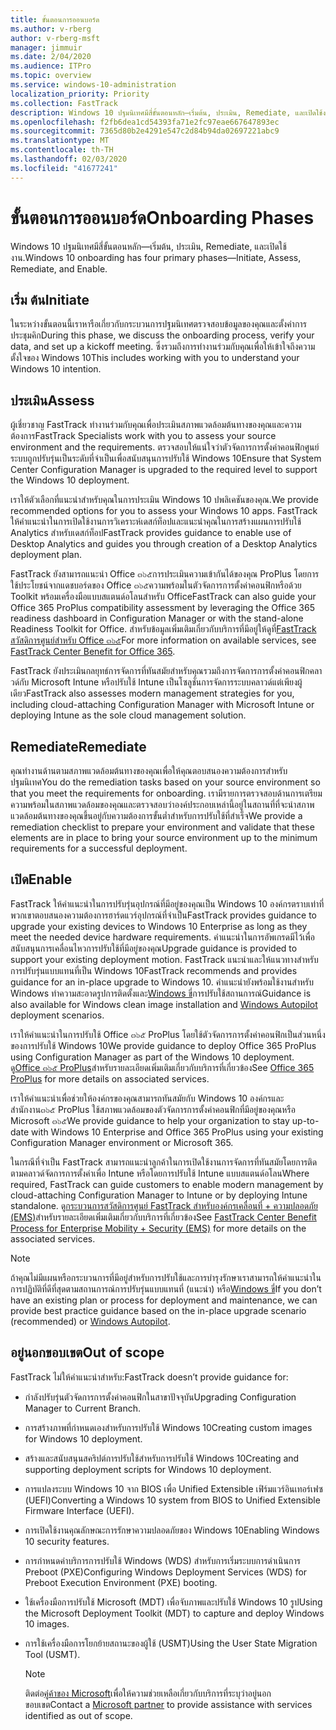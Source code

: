 ```yaml
---
title: ขั้นตอนการออนบอร์ด
ms.author: v-rberg
author: v-rberg-msft
manager: jimmuir
ms.date: 2/04/2020
ms.audience: ITPro
ms.topic: overview
ms.service: windows-10-administration
localization_priority: Priority
ms.collection: FastTrack
description: Windows 10 ปฐมนิเทศมีสี่ขั้นตอนหลัก—เริ่มต้น, ประเมิน, Remediate, และเปิดใช้งาน.
ms.openlocfilehash: f2fb6dea1cd54393fa71e2fc97eae667647893ec
ms.sourcegitcommit: 7365d80b2e4291e547c2d84b94da02697221abc9
ms.translationtype: MT
ms.contentlocale: th-TH
ms.lasthandoff: 02/03/2020
ms.locfileid: "41677241"
---
```

# <a name="onboarding-phases"></a><span data-ttu-id="23612-103">ขั้นตอนการออนบอร์ด</span><span class="sxs-lookup"><span data-stu-id="23612-103">Onboarding Phases</span></span>

<span data-ttu-id="23612-104">Windows 10 ปฐมนิเทศมีสี่ขั้นตอนหลัก—เริ่มต้น, ประเมิน, Remediate, และเปิดใช้งาน.</span><span class="sxs-lookup"><span data-stu-id="23612-104">Windows 10 onboarding has four primary phases—Initiate, Assess, Remediate, and Enable.</span></span>

## <a name="initiate"></a><span data-ttu-id="23612-105">เริ่ม ต้น</span><span class="sxs-lookup"><span data-stu-id="23612-105">Initiate</span></span>

<span data-ttu-id="23612-106">ในระหว่างขั้นตอนนี้เราหารือเกี่ยวกับกระบวนการปฐมนิเทศตรวจสอบข้อมูลของคุณและตั้งค่าการประชุมคิก</span><span class="sxs-lookup"><span data-stu-id="23612-106">During this phase, we discuss the onboarding process, verify your data, and set up a kickoff meeting.</span></span> <span data-ttu-id="23612-107">ซึ่งรวมถึงการทำงานร่วมกับคุณเพื่อให้เข้าใจถึงความตั้งใจของ Windows 10</span><span class="sxs-lookup"><span data-stu-id="23612-107">This includes working with you to understand your Windows 10 intention.</span></span>

## <a name="assess"></a><span data-ttu-id="23612-108">ประเมิน</span><span class="sxs-lookup"><span data-stu-id="23612-108">Assess</span></span>

<span data-ttu-id="23612-109">ผู้เชี่ยวชาญ FastTrack ทำงานร่วมกับคุณเพื่อประเมินสภาพแวดล้อมต้นทางของคุณและความต้องการ</span><span class="sxs-lookup"><span data-stu-id="23612-109">FastTrack Specialists work with you to assess your source environment and the requirements.</span></span> <span data-ttu-id="23612-110">ตรวจสอบให้แน่ใจว่าตัวจัดการการตั้งค่าคอนฟิกศูนย์ระบบถูกปรับรุ่นเป็นระดับที่จำเป็นเพื่อสนับสนุนการปรับใช้ Windows 10</span><span class="sxs-lookup"><span data-stu-id="23612-110">Ensure that System Center Configuration Manager is upgraded to the required level to support the Windows 10 deployment.</span></span> 

<span data-ttu-id="23612-111">เราให้ตัวเลือกที่แนะนำสำหรับคุณในการประเมิน Windows 10 ปพลิเคชันของคุณ.</span><span class="sxs-lookup"><span data-stu-id="23612-111">We provide recommended options for you to assess your Windows 10 apps.</span></span> <span data-ttu-id="23612-112">FastTrack ให้คำแนะนำในการเปิดใช้งานการวิเคราะห์เดสก์ท็อปและแนะนำคุณในการสร้างแผนการปรับใช้ Analytics สำหรับเดสก์ท็อป</span><span class="sxs-lookup"><span data-stu-id="23612-112">FastTrack provides guidance to enable use of Desktop Analytics and guides you through creation of a Desktop Analytics deployment plan.</span></span>

<span data-ttu-id="23612-113">FastTrack ยังสามารถแนะนำ Office ๓๖๕การประเมินความเข้ากันได้ของคุณ ProPlus โดยการใช้ประโยชน์จากแดชบอร์ดของ Office ๓๖๕ความพร้อมในตัวจัดการการตั้งค่าคอนฟิกหรือด้วย Toolkit พร้อมเครื่องมือแบบสแตนด์อโลนสำหรับ Office</span><span class="sxs-lookup"><span data-stu-id="23612-113">FastTrack can also guide your Office 365 ProPlus compatibility assessment by leveraging the Office 365 readiness dashboard in Configuration Manager or with the stand-alone Readiness Toolkit for Office.</span></span> <span data-ttu-id="23612-114">สำหรับข้อมูลเพิ่มเติมเกี่ยวกับบริการที่มีอยู่ให้ดูที่[FastTrack สวัสดิการศูนย์สำหรับ Office ๓๖๕](O365-fasttrack-benefit-for-office-365.md)</span><span class="sxs-lookup"><span data-stu-id="23612-114">For more information on available services, see [FastTrack Center Benefit for Office 365](O365-fasttrack-benefit-for-office-365.md).</span></span> 

<span data-ttu-id="23612-115">FastTrack ยังประเมินกลยุทธ์การจัดการที่ทันสมัยสำหรับคุณรวมถึงการจัดการการตั้งค่าคอนฟิกคลาวด์กับ Microsoft Intune หรือปรับใช้ Intune เป็นโซลูชั่นการจัดการระบบคลาวด์แต่เพียงผู้เดียว</span><span class="sxs-lookup"><span data-stu-id="23612-115">FastTrack also assesses modern management strategies for you, including cloud-attaching Configuration Manager with Microsoft Intune or deploying Intune as the sole cloud management solution.</span></span>

## <a name="remediate"></a><span data-ttu-id="23612-116">Remediate</span><span class="sxs-lookup"><span data-stu-id="23612-116">Remediate</span></span>

<span data-ttu-id="23612-117">คุณทำงานด้านตามสภาพแวดล้อมต้นทางของคุณเพื่อให้คุณตอบสนองความต้องการสำหรับปฐมนิเทศ</span><span class="sxs-lookup"><span data-stu-id="23612-117">You do the remediation tasks based on your source environment so that you meet the requirements for onboarding.</span></span> <span data-ttu-id="23612-118">เรามีรายการตรวจสอบด้านการเตรียมความพร้อมในสภาพแวดล้อมของคุณและตรวจสอบว่าองค์ประกอบเหล่านี้อยู่ในสถานที่ที่จะนำสภาพแวดล้อมต้นทางของคุณขึ้นอยู่กับความต้องการขั้นต่ำสำหรับการปรับใช้ที่สำเร็จ</span><span class="sxs-lookup"><span data-stu-id="23612-118">We provide a remediation checklist to prepare your environment and validate that these elements are in place to bring your source environment up to the minimum requirements for a successful deployment.</span></span> 

## <a name="enable"></a><span data-ttu-id="23612-119">เปิด</span><span class="sxs-lookup"><span data-stu-id="23612-119">Enable</span></span>

<span data-ttu-id="23612-120">FastTrack ให้คำแนะนำในการปรับรุ่นอุปกรณ์ที่มีอยู่ของคุณเป็น Windows 10 องค์กรตราบเท่าที่พวกเขาตอบสนองความต้องการฮาร์ดแวร์อุปกรณ์ที่จำเป็น</span><span class="sxs-lookup"><span data-stu-id="23612-120">FastTrack provides guidance to upgrade your existing devices to Windows 10 Enterprise as long as they meet the needed device hardware requirements.</span></span> <span data-ttu-id="23612-121">คำแนะนำในการอัพเกรดมีไว้เพื่อสนับสนุนการเคลื่อนไหวการปรับใช้ที่มีอยู่ของคุณ</span><span class="sxs-lookup"><span data-stu-id="23612-121">Upgrade guidance is provided to support your existing deployment motion.</span></span> <span data-ttu-id="23612-122">FastTrack แนะนำและให้แนวทางสำหรับการปรับรุ่นแบบแทนที่เป็น Windows 10</span><span class="sxs-lookup"><span data-stu-id="23612-122">FastTrack recommends and provides guidance for an in-place upgrade to Windows 10.</span></span> <span data-ttu-id="23612-123">คำแนะนำยังพร้อมใช้งานสำหรับ Windows ทำความสะอาดรูปการติดตั้งและ[Windows ขี่](EMS-onboarding-phases.md#windows-autopilot)การปรับใช้สถานการณ์</span><span class="sxs-lookup"><span data-stu-id="23612-123">Guidance is also available for Windows clean image installation and [Windows Autopilot](EMS-onboarding-phases.md#windows-autopilot) deployment scenarios.</span></span> 

<span data-ttu-id="23612-124">เราให้คำแนะนำในการปรับใช้ Office ๓๖๕ ProPlus โดยใช้ตัวจัดการการตั้งค่าคอนฟิกเป็นส่วนหนึ่งของการปรับใช้ Windows 10</span><span class="sxs-lookup"><span data-stu-id="23612-124">We provide guidance to deploy Office 365 ProPlus using Configuration Manager as part of the Windows 10 deployment.</span></span> <span data-ttu-id="23612-125">ดู[Office ๓๖๕ ProPlus](O365-onboarding-and-migration.md#office-365-proplus)สำหรับรายละเอียดเพิ่มเติมเกี่ยวกับบริการที่เกี่ยวข้อง</span><span class="sxs-lookup"><span data-stu-id="23612-125">See [Office 365 ProPlus](O365-onboarding-and-migration.md#office-365-proplus) for more details on associated services.</span></span>

<span data-ttu-id="23612-126">เราให้คำแนะนำเพื่อช่วยให้องค์กรของคุณสามารถทันสมัยกับ Windows 10 องค์กรและสำนักงาน๓๖๕ ProPlus ใช้สภาพแวดล้อมของตัวจัดการการตั้งค่าคอนฟิกที่มีอยู่ของคุณหรือ Microsoft ๓๖๕</span><span class="sxs-lookup"><span data-stu-id="23612-126">We provide guidance to help your organization to stay up-to-date with Windows 10 Enterprise and Office 365 ProPlus using your existing Configuration Manager environment or Microsoft 365.</span></span>

<span data-ttu-id="23612-127">ในกรณีที่จำเป็น FastTrack สามารถแนะนำลูกค้าในการเปิดใช้งานการจัดการที่ทันสมัยโดยการติดตามคลาวด์จัดการการตั้งค่าเพื่อ Intune หรือโดยการปรับใช้ Intune แบบสแตนด์อโลน</span><span class="sxs-lookup"><span data-stu-id="23612-127">Where required, FastTrack can guide customers to enable modern management by cloud-attaching Configuration Manager to Intune or by deploying Intune standalone.</span></span> <span data-ttu-id="23612-128">ดู[กระบวนการสวัสดิการศูนย์ FastTrack สำหรับองค์กรเคลื่อนที่ + ความปลอดภัย (EMS)](EMS-fasttrack-process.md)สำหรับรายละเอียดเพิ่มเติมเกี่ยวกับบริการที่เกี่ยวข้อง</span><span class="sxs-lookup"><span data-stu-id="23612-128">See [FastTrack Center Benefit Process for Enterprise Mobility + Security (EMS)](EMS-fasttrack-process.md) for more details on the associated services.</span></span>

> [!NOTE]
> <span data-ttu-id="23612-129">ถ้าคุณไม่มีแผนหรือกระบวนการที่มีอยู่สำหรับการปรับใช้และการบำรุงรักษาเราสามารถให้คำแนะนำในการปฏิบัติที่ดีที่สุดตามสถานการณ์การปรับรุ่นแบบแทนที่ (แนะนำ) หรือ[Windows ขี่](EMS-onboarding-phases.md#windows-autopilot)</span><span class="sxs-lookup"><span data-stu-id="23612-129">If you don’t have an existing plan or process for deployment and maintenance, we can provide best practice guidance based on the in-place upgrade scenario (recommended) or [Windows Autopilot](EMS-onboarding-phases.md#windows-autopilot).</span></span>

## <a name="out-of-scope"></a><span data-ttu-id="23612-130">อยู่นอกขอบเขต</span><span class="sxs-lookup"><span data-stu-id="23612-130">Out of scope</span></span>

<span data-ttu-id="23612-131">FastTrack ไม่ให้คำแนะนำสำหรับ:</span><span class="sxs-lookup"><span data-stu-id="23612-131">FastTrack doesn’t provide guidance for:</span></span>

- <span data-ttu-id="23612-132">กำลังปรับรุ่นตัวจัดการการตั้งค่าคอนฟิกในสาขาปัจจุบัน</span><span class="sxs-lookup"><span data-stu-id="23612-132">Upgrading Configuration Manager to Current Branch.</span></span>
- <span data-ttu-id="23612-133">การสร้างภาพที่กำหนดเองสำหรับการปรับใช้ Windows 10</span><span class="sxs-lookup"><span data-stu-id="23612-133">Creating custom images for Windows 10 deployment.</span></span>
- <span data-ttu-id="23612-134">สร้างและสนับสนุนสคริปต์การปรับใช้สำหรับการปรับใช้ Windows 10</span><span class="sxs-lookup"><span data-stu-id="23612-134">Creating and supporting deployment scripts for Windows 10 deployment.</span></span>
- <span data-ttu-id="23612-135">การแปลงระบบ Windows 10 จาก BIOS เพื่อ Unified Extensible เฟิร์มแวร์อินเทอร์เฟซ (UEFI)</span><span class="sxs-lookup"><span data-stu-id="23612-135">Converting a Windows 10 system from BIOS to Unified Extensible Firmware Interface (UEFI).</span></span>
- <span data-ttu-id="23612-136">การเปิดใช้งานคุณลักษณะการรักษาความปลอดภัยของ Windows 10</span><span class="sxs-lookup"><span data-stu-id="23612-136">Enabling Windows 10 security features.</span></span> 
- <span data-ttu-id="23612-137">การกำหนดค่าบริการการปรับใช้ Windows (WDS) สำหรับการเริ่มระบบการดำเนินการ Preboot (PXE)</span><span class="sxs-lookup"><span data-stu-id="23612-137">Configuring Windows Deployment Services (WDS) for Preboot Execution Environment (PXE) booting.</span></span>
- <span data-ttu-id="23612-138">ใช้เครื่องมือการปรับใช้ Microsoft (MDT) เพื่อจับภาพและปรับใช้ Windows 10 รูป</span><span class="sxs-lookup"><span data-stu-id="23612-138">Using the Microsoft Deployment Toolkit (MDT) to capture and deploy Windows 10 images.</span></span>
- <span data-ttu-id="23612-139">การใช้เครื่องมือการโยกย้ายสถานะของผู้ใช้ (USMT)</span><span class="sxs-lookup"><span data-stu-id="23612-139">Using the User State Migration Tool (USMT).</span></span>

  > [!NOTE]
  > <span data-ttu-id="23612-140">ติดต่อ[คู่ค้าของ Microsoft](https://go.microsoft.com/fwlink/?linkid=2080150)เพื่อให้ความช่วยเหลือเกี่ยวกับบริการที่ระบุว่าอยู่นอกขอบเขต</span><span class="sxs-lookup"><span data-stu-id="23612-140">Contact a [Microsoft partner](https://go.microsoft.com/fwlink/?linkid=2080150) to provide assistance with services identified as out of scope.</span></span>

 